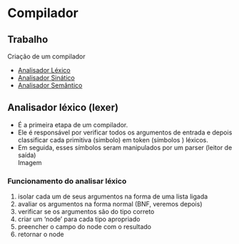 # Compilador

## Trabalho
Criação de um compilador
- [Analisador Léxico]()
- [Analisador Sinático]()
- [Analisador Semântico]()


## Analisador léxico (lexer) 

- É a primeira etapa de um compilador.  
- Ele é responsável por verificar todos os argumentos de entrada e depois classificar cada primitiva (simbolo) em token (símbolos ) léxicos.  
- Em seguida, esses símbolos seram manipulados por um parser (leitor de saída)  
Imagem


### Funcionamento do analisar léxico

1. isolar cada um de seus argumentos na forma de uma lista ligada   
2. avaliar os argumentos na forma normal (BNF, veremos depois)   
3. verificar se os argumentos são do tipo correto  
4. criar um ‘node’ para cada tipo apropriado   
5. preencher o campo do node com o resultado   
6. retornar o node 
